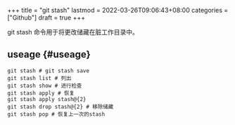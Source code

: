 +++
title = "git stash"
lastmod = 2022-03-26T09:06:43+08:00
categories = ["Github"]
draft = true
+++

git stash 命令用于将更改储藏在脏工作目录中。


## useage {#useage}

```shell
git stash # git stash save
git stash list # 列出
git stash show # 进行检查
git stash apply # 恢复
git stash apply stash@{2}
git stash drop stash@{2} # 移除储藏
git stash pop # 恢复上一次的stash
```